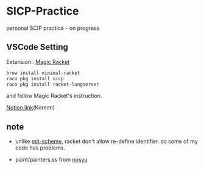 # SICP-Practice
personal SCIP practice - on progress


## VSCode Setting

Extension : [Magic Racket](https://marketplace.visualstudio.com/items?itemName=evzen-wybitul.magic-racket)

```bash
brew install minimal-racket
raco pkg install sicp
raco pkg install racket-langserver
```
and follow Magic Racket's instruction.

[Notion link](https://productive-path-648.notion.site/SICP-4c0c533dcfbc447a9707bb01b7eb2e6c)(Korean)

## note
* unlike [mit-scheme](https://www.gnu.org/software/mit-scheme/), racket don't allow re-define identifier. so some of my code has problems.

* paint/painters.ss from [nosyu](https://nosyu.pe.kr/1354)
